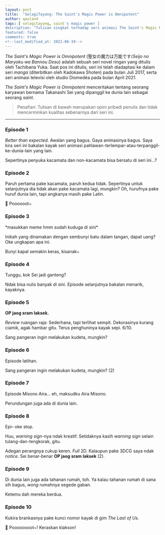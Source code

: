 ```yaml
---
layout: post
title:  "SelagiTayang: The Saint's Magic Power is Omnipotent"
author: qauland
tags: [ selagitayang, saint's magic power ]
description: "Tulisan singkat terhadap seri animasi The Saint's Magic Power is Omnipotent."
featured: false
comments: true
<!--last_modified_at: 2021-06-19-->
---
```


*The Saint's Magic Power is Omnipotent* (聖女の魔力は万能です/*Seijo no Maryoku wa Bannou Desu*) adalah sebuah seri novel ringan yang ditulis oleh Tachibana Yuka. Saat pos ini ditulis, seri ini telah diadaptasi ke dalam seri *manga* (diterbitkan oleh Kadokawa Shoten) pada bulan Juli 2017, serta seri animasi televisi oleh studio Diomedéa pada bulan April 2021.

*The Saint's Magic Power is Omnipotent* menceritakan tentang seorang karyawan bernama Takanashi Sei yang dipanggil ke dunia lain sebagai seorang *saint*.

> Penafian: Tulisan di bawah merupakan opini pribadi penulis dan tidak mencerminkan kualitas sebenarnya dari seri ini.

---

### Episode 1

*Better than expected*. Awalan yang bagus. Gaya animasinya bagus. Saya kira seri ini bakalan kayak seri animasi pahlawan-terlempar-atau-terpanggil-ke-dunia-lain yang lain.

Sepertinya penyuka kacamata dan non-kacamata bisa bersatu di seri ini...?

### Episode 2

Paruh pertama pake kacamata, paruh kedua tidak. Sepertinya untuk selanjutnya dia tidak akan pake kacamata lagi, mungkin? Oh, hurufnya pake huruf dunia lain, tapi angkanya masih pake Latin.

🚢 Poooooot~

### Episode 3

\*masukkan meme hmm sudah kuduga di sini\*

Inikah yang dinamakan dengan sembunyi batu dalam tangan, dapat uang? Oke ungkapan apa ini.

Bunyi kapal semakin keras, kisanak~

### Episode 4

Tunggu, kok Sei jadi ganteng?

Ndak bisa nulis banyak di sini. Episode selanjutnya bakalan menarik, kayaknya.

### Episode 5

**OP jaog sram laksek.**

*Review* ruangan raja: Sederhana, tapi terlihat sempit. Dekorasinya kurang ciamik, agak hambar gitu. Terus penghuninya kayak sepi. 6/10.

Sang pangeran ingin melakukan kudeta, mungkin?

### Episode 6

Episode latihan.

Sang pangeran ingin melakukan kudeta, mungkin? (2)

### Episode 7

Episode Misono Aira... eh, maksudku Aira Misono.

Perundungan juga ada di dunia lain.

### Episode 8

Epi– oke stop.

Huu, *warning sign*-nya ndak kreatif. Setidaknya kasih *warning sign* selain tulang-dan-tengkorak, gitu.

Adegan perangnya cukup keren. *Full* 2D. Kalaupun pake 3DCG saya ndak *notice*. Sei benar-benar **OP jaog sram laksek** (2).

### Episode 9

Di dunia lain juga ada tahanan rumah, toh. Ya kalau tahanan rumah di sana sih bagus, *wong* rumahnya segede gaban.

Ketemu dah mereka berdua.

### Episode 10

Kukira brankasnya pake kunci nomor kayak di gim *The Last of Us*.

🚢 Poooooooot~! Keraskan klakson!
